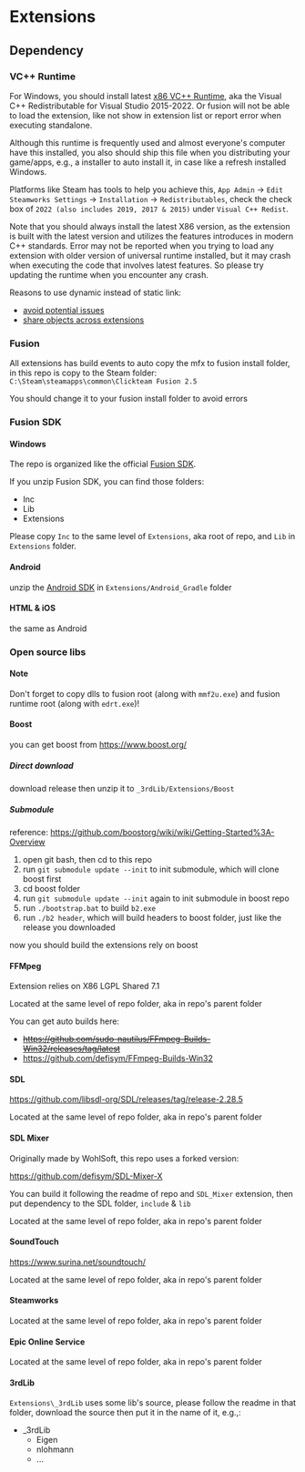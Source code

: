 # Extensions

## Dependency

### VC++ Runtime

For Windows, you should install latest [x86 VC++ Runtime](https://aka.ms/vs/17/release/vc_redist.x86.exe), aka the Visual C++ Redistributable for Visual Studio 2015-2022. Or fusion will not be able to load the extension, like not show in extension list or report error when executing standalone.

Although this runtime is frequently used and almost everyone's computer have this installed, you also should ship this file when you distributing your game/apps, e.g., a installer to auto install it, in case like a refresh installed Windows.

Platforms like Steam has tools to help you achieve this, `App Admin` -> `Edit Steamworks Settings` -> `Installation` -> `Redistributables`, check the check box of `2022 (also includes 2019, 2017 & 2015)` under `Visual C++ Redist`.

Note that you should always install the latest X86 version, as the extension is built with the latest version and utilizes the features introduces in modern C++ standards. Error may not be reported when you trying to load any extension with older version of universal runtime installed, but it may crash when executing the code that involves latest features. So please try updating the runtime when you encounter any crash.

Reasons to use dynamic instead of static link:

- [avoid potential issues](https://learn.microsoft.com/en-us/troubleshoot/developer/visualstudio/cpp/libraries/use-c-run-time)
- [share objects across extensions](https://learn.microsoft.com/en-us/cpp/c-runtime-library/potential-errors-passing-crt-objects-across-dll-boundaries?view=msvc-170)

### Fusion

All extensions has build events to auto copy the mfx to fusion install folder, in this repo is copy to the Steam folder: `C:\Steam\steamapps\common\Clickteam Fusion 2.5`

You should change it to your fusion install folder to avoid errors

### Fusion SDK

#### Windows

The repo is organized like the official [Fusion SDK](https://community.clickteam.com/forum/thread/89104-fusion-2-5-sdk-release/).

If you unzip Fusion SDK, you can find those folders:

- Inc
- Lib
- Extensions

Please copy `Inc` to the same level of `Extensions`, aka root of repo, and `Lib` in `Extensions` folder.

#### Android

unzip the [Android SDK](https://community.clickteam.com/forum/thread/89105-official-android-sdk-release/) in `Extensions/Android_Gradle` folder

#### HTML & iOS

the same as Android

### Open source libs

#### Note

Don't forget to copy dlls to fusion root (along with `mmf2u.exe`) and fusion runtime root (along with `edrt.exe`)!

#### Boost

you can get boost from <https://www.boost.org/>

##### Direct download

download release then unzip it to `_3rdLib/Extensions/Boost`

##### Submodule

reference: <https://github.com/boostorg/wiki/wiki/Getting-Started%3A-Overview>

1. open git bash, then cd to this repo
2. run `git submodule update --init` to init submodule, which will clone boost first
3. cd boost folder
4. run `git submodule update --init` again to init submodule in boost repo
5. run `./bootstrap.bat` to build `b2.exe`
6. run `./b2 header`, which will build headers to boost folder, just like the release you downloaded

now you should build the extensions rely on boost

#### FFMpeg

Extension relies on X86 LGPL Shared 7.1

Located at the same level of repo folder, aka in repo's parent folder

You can get auto builds here:

- ~~<https://github.com/sudo-nautilus/FFmpeg-Builds-Win32/releases/tag/latest>~~
- <https://github.com/defisym/FFmpeg-Builds-Win32>

#### SDL

<https://github.com/libsdl-org/SDL/releases/tag/release-2.28.5>

Located at the same level of repo folder, aka in repo's parent folder

#### SDL Mixer

Originally made by WohlSoft, this repo uses a forked version:

<https://github.com/defisym/SDL-Mixer-X>

You can build it following the readme of repo and `SDL_Mixer` extension, then put dependency to the SDL folder, `include` & `lib`

Located at the same level of repo folder, aka in repo's parent folder

#### SoundTouch

<https://www.surina.net/soundtouch/>

Located at the same level of repo folder, aka in repo's parent folder

#### Steamworks

Located at the same level of repo folder, aka in repo's parent folder

#### Epic Online Service

Located at the same level of repo folder, aka in repo's parent folder

#### 3rdLib

`Extensions\_3rdLib` uses some lib's source, please follow the readme in that folder, download the source then put it in the name of it, e.g.,:

- _3rdLib
  - Eigen
  - nlohmann
  - ...
